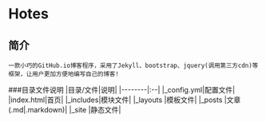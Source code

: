 Hotes
===
简介
---
    一款小巧的GitHub.io博客程序，采用了Jekyll、bootstrap、jquery(调用第三方cdn)等框架，让用户更加方便地编写自己的博客!

###目录文件说明
|目录/文件|说明|
|--------|:--|
|_config.yml|配置文件|
|index.html|首页|
|_includes|模块文件|
|_layouts |模板文件|
|_posts   |文章(.md|.markdown)|
|_site    |静态文件|
